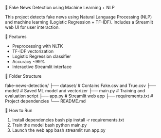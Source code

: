 📰 Fake News Detection using Machine Learning + NLP

This project detects fake news using Natural Language Processing (NLP) and machine learning (Logistic Regression + TF-IDF). Includes a Streamlit web UI for user interaction.

🚀 Features

- Preprocessing with NLTK
- TF-IDF vectorization
- Logistic Regression classifier
- Accuracy ~99%
- Interactive Streamlit interface

📁 Folder Structure

fake-news-detection/
├── dataset/ # Contains Fake.csv and True.csv
├── model/ # Saved ML model and vectorizer
├── main.py # Training and evaluation script
├── app.py # Streamlit web app
├── requirements.txt # Project dependencies
└── README.md

🔧 How to Run

1. Install dependencies
bash
pip install -r requirements.txt
2. Train the model
bash
python main.py
3. Launch the web app
bash
streamlit run app.py